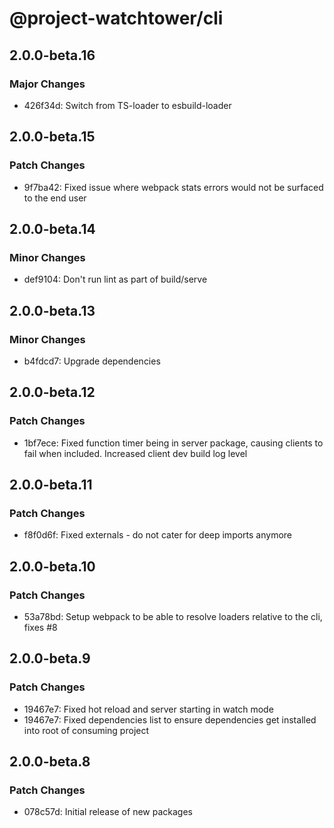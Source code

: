 # @project-watchtower/cli

## 2.0.0-beta.16

### Major Changes

-   426f34d: Switch from TS-loader to esbuild-loader

## 2.0.0-beta.15

### Patch Changes

-   9f7ba42: Fixed issue where webpack stats errors would not be surfaced to the end user

## 2.0.0-beta.14

### Minor Changes

-   def9104: Don't run lint as part of build/serve

## 2.0.0-beta.13

### Minor Changes

-   b4fdcd7: Upgrade dependencies

## 2.0.0-beta.12

### Patch Changes

-   1bf7ece: Fixed function timer being in server package, causing clients to fail when included. Increased client dev build log level

## 2.0.0-beta.11

### Patch Changes

-   f8f0d6f: Fixed externals - do not cater for deep imports anymore

## 2.0.0-beta.10

### Patch Changes

-   53a78bd: Setup webpack to be able to resolve loaders relative to the cli, fixes #8

## 2.0.0-beta.9

### Patch Changes

-   19467e7: Fixed hot reload and server starting in watch mode
-   19467e7: Fixed dependencies list to ensure dependencies get installed into root of consuming project

## 2.0.0-beta.8

### Patch Changes

-   078c57d: Initial release of new packages
